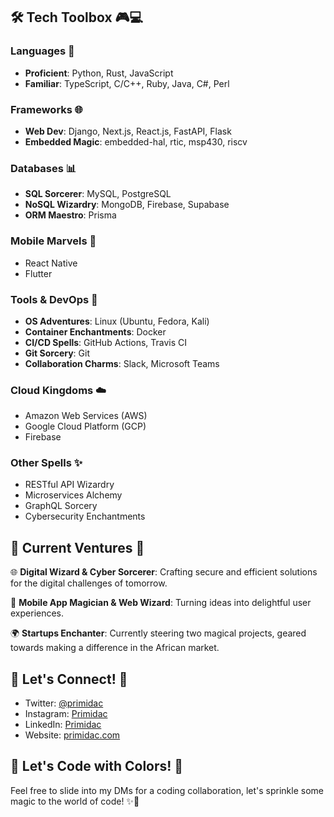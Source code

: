 ## 🛠️ Tech Toolbox 🎮💻

### Languages 🚀

- **Proficient**: Python, Rust, JavaScript
- **Familiar**: TypeScript, C/C++, Ruby, Java, C#, Perl

### Frameworks 🌐

- **Web Dev**: Django, Next.js, React.js, FastAPI, Flask
- **Embedded Magic**: embedded-hal, rtic, msp430, riscv

### Databases 📊

- **SQL Sorcerer**: MySQL, PostgreSQL
- **NoSQL Wizardry**: MongoDB, Firebase, Supabase
- **ORM Maestro**: Prisma

### Mobile Marvels 📱

- React Native
- Flutter

### Tools & DevOps 🔧

- **OS Adventures**: Linux (Ubuntu, Fedora, Kali)
- **Container Enchantments**: Docker
- **CI/CD Spells**: GitHub Actions, Travis CI
- **Git Sorcery**: Git
- **Collaboration Charms**: Slack, Microsoft Teams

### Cloud Kingdoms ☁️

- Amazon Web Services (AWS)
- Google Cloud Platform (GCP)
- Firebase

### Other Spells ✨

- RESTful API Wizardry
- Microservices Alchemy
- GraphQL Sorcery
- Cybersecurity Enchantments

## 🚀 Current Ventures 🚀

🌐 **Digital Wizard & Cyber Sorcerer**: Crafting secure and efficient solutions for the digital challenges of tomorrow.

📱 **Mobile App Magician & Web Wizard**: Turning ideas into delightful user experiences.

🌍 **Startups Enchanter**: Currently steering two magical projects, geared towards making a difference in the African market.

## 🌈 Let's Connect! 🚀

- Twitter: [@primidac](https://twitter.com/primidac)
- Instagram: [Primidac](https://instagram.com/pri.midac)
- LinkedIn: [Primidac](https://www.linkedin.com/in/primidac/)
- Website: [primidac.com](https://primidac.com)

## 🎨 Let's Code with Colors! 🎨

Feel free to slide into my DMs for a coding collaboration, let's sprinkle some magic to the world of code! ✨🦄
